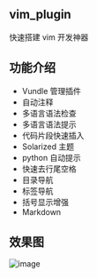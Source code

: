 vim_plugin
----

快速搭建 vim 开发神器

功能介绍
-----

- Vundle 管理插件
- 自动注释
- 多语言语法检查
- 多语言语法提示
- 代码片段快速插入
- Solarized 主题
- python 自动提示
- 快速去行尾空格
- 目录导航
- 标签导航
- 括号显示增强
- Markdown




效果图
---

![image](https://gitee.com/whatdy/vim_plugin/raw/master/doc/doc01.png)

